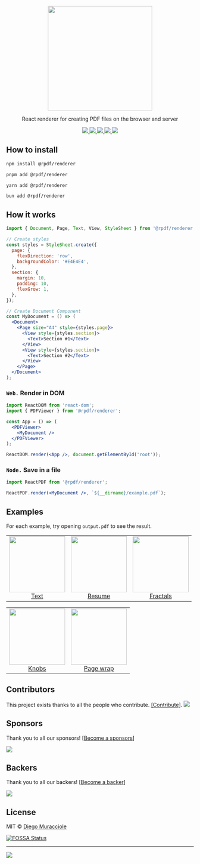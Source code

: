 <p align="center">
  <img src="https://user-images.githubusercontent.com/5600341/27505816-c8bc37aa-587f-11e7-9a86-08a2d081a8b9.png" height="280px">
  <p align="center">React renderer for creating PDF files on the browser and server<p>
  <p align="center">
    <a href="https://www.npmjs.com/package/@rpdf/renderer">
      <img src="https://img.shields.io/npm/v/@rpdf/renderer.svg" />
    </a>
    <a href="https://travis-ci.org/diegomura/react-pdf">
      <img src="https://img.shields.io/travis/diegomura/react-pdf.svg" />
    </a>
    <a href="https://github.com/mendylanda/react-pdf/blob/master/LICENSE">
      <img src="https://img.shields.io/github/license/diegomura/react-pdf.svg" />
    </a>
    <a href="https://spectrum.chat/react-pdf">
      <img src="https://withspectrum.github.io/badge/badge.svg" />
    </a>
    <a href="https://github.com/prettier/prettier">
      <img src="https://img.shields.io/badge/styled_with-prettier-ff69b4.svg" />
    </a>
  </p>
</p>

## How to install

```sh
npm install @rpdf/renderer
```

```sh
pnpm add @rpdf/renderer
```

```sh
yarn add @rpdf/renderer
```

```sh
bun add @rpdf/renderer
```

## How it works

```jsx
import { Document, Page, Text, View, StyleSheet } from '@rpdf/renderer';

// Create styles
const styles = StyleSheet.create({
  page: {
    flexDirection: 'row',
    backgroundColor: '#E4E4E4',
  },
  section: {
    margin: 10,
    padding: 10,
    flexGrow: 1,
  },
});

// Create Document Component
const MyDocument = () => (
  <Document>
    <Page size="A4" style={styles.page}>
      <View style={styles.section}>
        <Text>Section #1</Text>
      </View>
      <View style={styles.section}>
        <Text>Section #2</Text>
      </View>
    </Page>
  </Document>
);
```

### `Web.` Render in DOM

```jsx
import ReactDOM from 'react-dom';
import { PDFViewer } from '@rpdf/renderer';

const App = () => (
  <PDFViewer>
    <MyDocument />
  </PDFViewer>
);

ReactDOM.render(<App />, document.getElementById('root'));
```

### `Node.` Save in a file

```jsx
import ReactPDF from '@rpdf/renderer';

ReactPDF.render(<MyDocument />, `${__dirname}/example.pdf`);
```

## Examples

For each example, try opening `output.pdf` to see the result.

<table>
	<tbody>
		<tr>
			<td align="center" valign="top">
				<a href="https://github.com/mendylanda/react-pdf/tree/master/packages/examples/src/text/">
					<img width="150" height="150" src="https://github.com/mendylanda/react-pdf/blob/master/packages/examples/src/text/thumb.png?raw=true">
				</a>
				<br>
				<a href="https://github.com/mendylanda/react-pdf/tree/master/packages/examples/src/text/">Text</a>
			</td>
			<td align="center" valign="top">
				<a href="https://github.com/mendylanda/react-pdf/tree/master/packages/examples/src/resume/">
					<img width="150" height="150" src="https://github.com/mendylanda/react-pdf/blob/master/packages/examples/src/resume/thumb.png?raw=true">
				</a>
				<br>
				<a href="https://github.com/mendylanda/react-pdf/tree/master/packages/examples/src/resume/">Resume</a>
			</td>
			<td align="center" valign="top">
				<a href="https://github.com/mendylanda/react-pdf/tree/master/packages/examples/src/fractals/">
					<img width="150" height="150" src="https://github.com/mendylanda/react-pdf/blob/master/packages/examples/src/fractals/thumb.png?raw=true">
				</a>
				<br>
				<a href="https://github.com/mendylanda/react-pdf/tree/master/packages/examples/src/fractals/">Fractals</a>
			</td>
		</tr>
	</tbody>
</table>
<table>
	<tbody>
		<tr>
			<td align="center" valign="top">
				<a href="https://github.com/mendylanda/react-pdf/tree/master/packages/examples/src/knobs/">
					<img width="150" height="150" src="https://github.com/mendylanda/react-pdf/blob/master/packages/examples/src/knobs/thumb.png?raw=true">
				</a>
				<br>
				<a href="https://github.com/mendylanda/react-pdf/tree/master/packages/examples/src/knobs/">Knobs</a>
			</td>
			<td align="center" valign="top">
				<a href="https://github.com/mendylanda/react-pdf/tree/master/packages/examples/src/pageWrap/">
					<img width="150" height="150" src="https://github.com/mendylanda/react-pdf/blob/master/packages/examples/src/pageWrap/thumb.png?raw=true">
				</a>
				<br>
				<a href="https://github.com/mendylanda/react-pdf/tree/master/packages/examples/src/pageWrap/">Page wrap</a>
			</td>
		</tr>
	</tbody>
</table>

## Contributors

This project exists thanks to all the people who contribute. [[Contribute]](CONTRIBUTING.md).
<a href="https://github.com/mendylanda/react-pdf/graphs/contributors"><img src="https://opencollective.com/react-pdf/contributors.svg?width=890" /></a>

## Sponsors

Thank you to all our sponsors! [[Become a sponsors](https://opencollective.com/react-pdf#sponsors)]

<a href="https://opencollective.com/react-pdf#sponsors" target="_blank"><img src="https://opencollective.com/react-pdf/sponsors.svg?width=890"></a>

## Backers

Thank you to all our backers! [[Become a backer](https://opencollective.com/react-pdf#backer)]

<a href="https://opencollective.com/react-pdf#backers" target="_blank"><img src="https://opencollective.com/react-pdf/backers.svg?width=890"></a>

## License

MIT © [Diego Muracciole](http://github.com/diegomura)

[![FOSSA Status](https://app.fossa.com/api/projects/git%2Bgithub.com%2Ftaylorudell%2Freact-pdf.svg?type=large)](https://app.fossa.com/projects/git%2Bgithub.com%2Ftaylorudell%2Freact-pdf?ref=badge_large)

---

![](https://img.shields.io/npm/dt/@rpdf/renderer.svg?style=flat)
